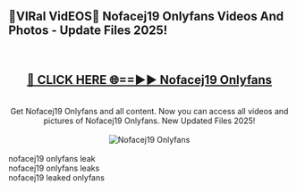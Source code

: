 <h2>🔴VIRal VidEOS🔴 Nofacej19 Onlyfans Videos And Photos - Update Files 2025!</h2>
<br>
<div align="center">
<h2><a href="https://virallinks.top/odZfE0" rel="nofollow">🔴 CLICK HERE 🌐==►► Nofacej19 Onlyfans</a></h2>
<br>
Get Nofacej19 Onlyfans and all content. Now you can access all videos and pictures of Nofacej19 Onlyfans. New Updated Files 2025!
<br>
<br>
<a href="https://virallinks.top/odZfE0" rel="nofollow" data-target="animated-image.originalLink"><img src="https://i.imgur.com/dJHk4Zq.gif)" alt="Nofacej19 Onlyfans" style="max-width: 100%; display: inline-block;" data-target="animated-image.originalImage"></a>
</div>
<br>
nofacej19 onlyfans leak<br>
nofacej19 onlyfans leaks<br>
nofacej19 leaked onlyfans